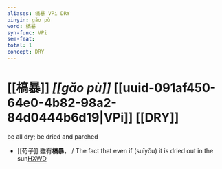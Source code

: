 ```yaml
---
aliases: 槁暴 VPi DRY
pinyin: gǎo pù
word: 槁暴
syn-func: VPi
sem-feat: 
total: 1
concept: DRY 
---
```

# [[槁暴]] *[[gǎo pù]]*  [[uuid-091af450-64e0-4b82-98a2-84d0444b6d19|VPi]] [[DRY]]
be all dry; be dried and parched
 - [[荀子]] 雖有**槁暴**， / The fact that even if (suīyǒu) it is dried out in the sun[HXWD](https://hxwd.org/textview.html?location=KR3a0002_tls_001-1a.12)